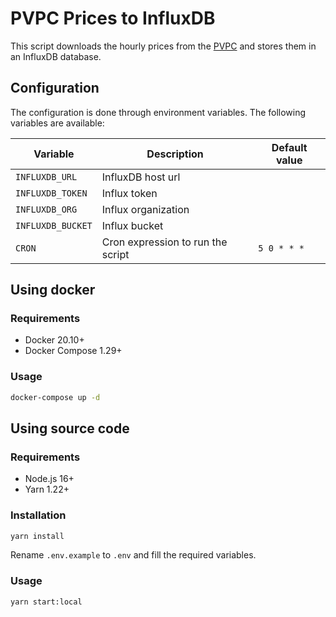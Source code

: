 # PVPC Prices to InfluxDB

This script downloads the hourly prices from the [PVPC](https://www.esios.ree.es/es/pvpc) and stores them in an InfluxDB database.


## Configuration

The configuration is done through environment variables. The following variables are available:

| Variable | Description | Default value |
| -------- | ----------- | ------------- |
| `INFLUXDB_URL` | InfluxDB host url | |
| `INFLUXDB_TOKEN` | Influx token | |
| `INFLUXDB_ORG` | Influx organization | |
| `INFLUXDB_BUCKET` | Influx bucket | |
| `CRON` | Cron expression to run the script | `5 0 * * *` |

## Using docker

### Requirements
- Docker 20.10+
- Docker Compose 1.29+

### Usage
```bash
docker-compose up -d
```

## Using source code

### Requirements
- Node.js 16+
- Yarn 1.22+

### Installation
```bash
yarn install
```

Rename `.env.example` to `.env` and fill the required variables.

### Usage
```bash
yarn start:local
```